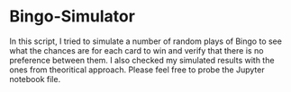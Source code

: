 # Bingo-Simulator

In this script, I tried to simulate a number of random plays of Bingo to see what the chances are for each card to win and verify that there is no preference between them. I also checked my simulated results with the ones from theoritical approach. Please feel free to probe the Jupyter notebook file.
